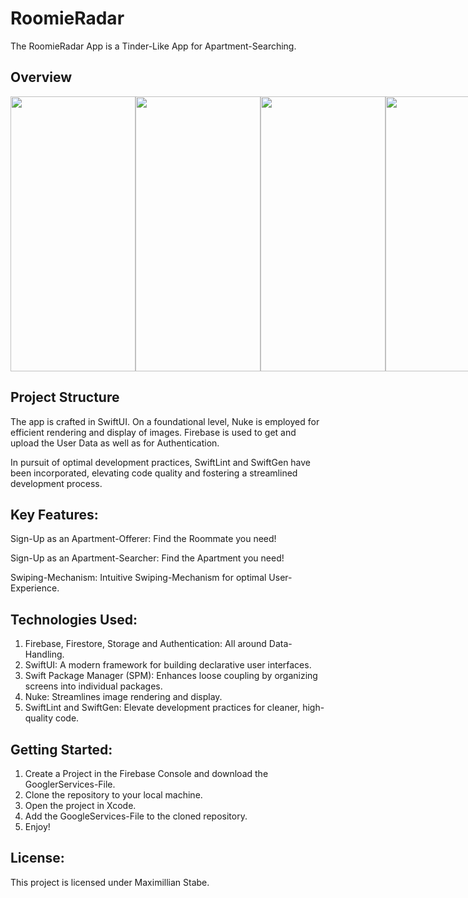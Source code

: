 # RoomieRadar

The RoomieRadar App is a Tinder-Like App for Apartment-Searching.

## Overview

<div style="display: flex; flex-direction: row;">
  <img src="https://github.com/maxistb/RoomieRadar/assets/127623368/93507b86-ddd7-4d1d-a523-8434a14a9da5" width="200" height="440">
  <img src="https://github.com/maxistb/RoomieRadar/assets/127623368/86fa1a16-b57d-49d4-b554-e466cdda27d2" width="200" height="440">
  <img src="https://github.com/maxistb/RoomieRadar/assets/127623368/0f1c1c01-a557-483c-98fc-6dfe26827dd0" width="200" height="440">
  <img src="https://github.com/maxistb/RoomieRadar/assets/127623368/c086c377-b0c3-4bc0-a545-9f87ab0f1ac4" width="200" height="440">
</div>

## Project Structure

The app is crafted in SwiftUI. On a foundational level, Nuke is employed for efficient rendering and display of images. Firebase is used to get and upload the User Data as well as for Authentication.

In pursuit of optimal development practices, SwiftLint and SwiftGen have been incorporated, elevating code quality and fostering a streamlined development process.

## Key Features:

Sign-Up as an Apartment-Offerer: Find the Roommate you need!

Sign-Up as an Apartment-Searcher: Find the Apartment you need!

Swiping-Mechanism: Intuitive Swiping-Mechanism for optimal User-Experience.

## Technologies Used:

1. Firebase, Firestore, Storage and Authentication: All around Data-Handling.
2. SwiftUI: A modern framework for building declarative user interfaces.
3. Swift Package Manager (SPM): Enhances loose coupling by organizing screens into individual packages.
4. Nuke: Streamlines image rendering and display.
5. SwiftLint and SwiftGen: Elevate development practices for cleaner, high-quality code.

## Getting Started:

1. Create a Project in the Firebase Console and download the GooglerServices-File.
2. Clone the repository to your local machine.
3. Open the project in Xcode.
4. Add the GoogleServices-File to the cloned repository.
5. Enjoy!

## License:
This project is licensed under Maximillian Stabe.
